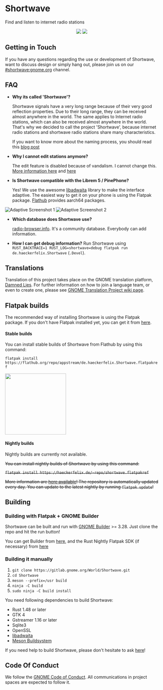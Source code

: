 # Shortwave
Find and listen to internet radio stations

<p align="center">
  <img src="data/screenshots/1.png"/>
  <img src="data/screenshots/4.png"/>
</p>


## Getting in Touch
If you have any questions regarding the use or development of Shortwave,
want to discuss design or simply hang out, please join us on our [#shortwave:gnome.org](https://matrix.to/#/#shortwave:matrix.org) channel.

## FAQ
- **Why its called 'Shortwave'?**

    Shortwave signals have a very long range because of their very good reflection properties. 
Due to their long range, they can be received almost anywhere in the world. 
The same applies to Internet radio stations, which can also be received almost anywhere in the world.
That's why we decided to call the project 'Shortwave', because internet radio stations and shortwave radio stations share many characteristics.

    If you want to know more about the naming process, you should read this [blog post](https://blogs.gnome.org/tbernard/2019/04/26/naming-your-app/)

- **Why I cannot edit stations anymore?**

    The edit feature is disabled because of vandalism. I cannot change this. [More information here](http://www.radio-browser.info/gui/#/) and [here](https://github.com/segler-alex/radiobrowser-api/issues/39)

- **Is Shortwave compatible with the Librem 5 / PinePhone?**

    Yes! We use the awesome [libadwaita](https://gitlab.gnome.org/GNOME/libadwaita) library to make the interface adaptive. The easiest way to get it on your phone is using the Flatpak package. [Flathub](https://flathub.org/apps/details/de.haeckerfelix.Shortwave) provides aarch64 packages.

![Adaptive Screenshot 1](data/screenshots/5.png)
![Adaptive Screenshot 2](data/screenshots/6.png)

- **Which database does Shortwave use?**

    [radio-browser.info](http://www.radio-browser.info/gui/#/). It's a community database. Everybody can add information.
    
- **How I can get debug information?**
    Run Shortwave using `RUST_BACKTRACE=1 RUST_LOG=shortwave=debug flatpak run de.haeckerfelix.Shortwave` (`.Devel`).

## Translations
Translation of this project takes place on the GNOME translation platform,
[Damned Lies](https://l10n.gnome.org/module/shortwave). For further
information on how to join a language team, or even to create one, please see
[GNOME Translation Project wiki page](https://wiki.gnome.org/TranslationProject).

## Flatpak builds
The recommended way of installing Shortwave is using the Flatpak package. If you don't have Flatpak installed yet, you can get it from [here](https://flatpak.org/setup/).

#### Stable builds
You can install stable builds of Shortwave from Flathub by using this command:

`flatpak install https://flathub.org/repo/appstream/de.haeckerfelix.Shortwave.flatpakref`

<a href="https://flathub.org/apps/details/de.haeckerfelix.Shortwave"><img src="https://flathub.org/assets/badges/flathub-badge-en.png" width="200"/></a>


#### Nightly builds
Nightly builds are currently not available.

~~You can install nightly builds of Shortwave by using this command:~~

~~`flatpak install https://haeckerfelix.de/~repo/shortwave.flatpakref`~~

~~More information are [here available](https://haeckerfelix.de/~repo/shortwave)! The repository is automatically updated every day. You can update to the latest nightly by running `flatpak update`!~~

## Building
### Building with Flatpak + GNOME Builder
Shortwave can be built and run with [GNOME Builder](https://wiki.gnome.org/Apps/Builder) >= 3.28.
Just clone the repo and hit the run button!

You can get Builder from [here](https://wiki.gnome.org/Apps/Builder/Downloads), and the Rust Nightly Flatpak SDK (if necessary) from [here](https://haeckerfelix.de/~repo/)

### Building it manually
1. `git clone https://gitlab.gnome.org/World/Shortwave.git`
2. `cd Shortwave`
3. `meson --prefix=/usr build`
4. `ninja -C build`
5. `sudo ninja -C build install`

You need following dependencies to build Shortwave:
- Rust 1.48 or later
- GTK 4
- Gstreamer 1.16 or later
- Sqlite3
- OpenSSL
- [libadwaita](https://gitlab.gnome.org/GNOME/libadwaita)
- [Meson Buildsystem](https://mesonbuild.com/)

If you need help to build Shortwave, please don't hesitate to ask [here](https://matrix.to/#/#shortwave:matrix.org)!

## Code Of Conduct
We follow the [GNOME Code of Conduct](/CODE_OF_CONDUCT.md).
All communications in project spaces are expected to follow it.
